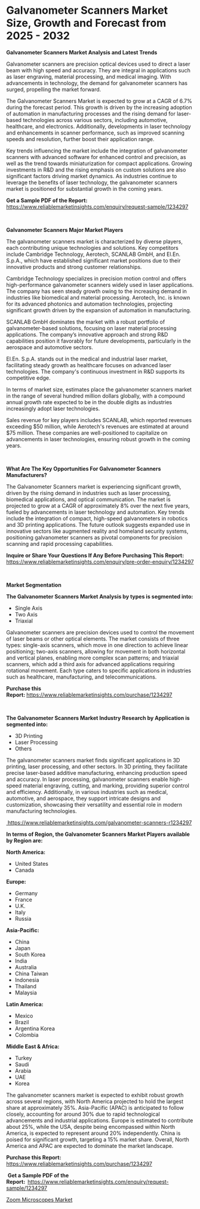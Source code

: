 <p><h1>Galvanometer Scanners Market Size, Growth and Forecast from 2025 - 2032</h1></p><p><strong>Galvanometer Scanners Market Analysis and Latest Trends</strong></p>
<p><p>Galvanometer scanners are precision optical devices used to direct a laser beam with high speed and accuracy. They are integral in applications such as laser engraving, material processing, and medical imaging. With advancements in technology, the demand for galvanometer scanners has surged, propelling the market forward.</p><p>The Galvanometer Scanners Market is expected to grow at a CAGR of 6.7% during the forecast period. This growth is driven by the increasing adoption of automation in manufacturing processes and the rising demand for laser-based technologies across various sectors, including automotive, healthcare, and electronics. Additionally, developments in laser technology and enhancements in scanner performance, such as improved scanning speeds and resolution, further boost their application range.</p><p>Key trends influencing the market include the integration of galvanometer scanners with advanced software for enhanced control and precision, as well as the trend towards miniaturization for compact applications. Growing investments in R&D and the rising emphasis on custom solutions are also significant factors driving market dynamics. As industries continue to leverage the benefits of laser technology, the galvanometer scanners market is positioned for substantial growth in the coming years.</p></p>
<p><strong>Get a Sample PDF of the Report:&nbsp;</strong> <a href="https://www.reliablemarketinsights.com/enquiry/request-sample/1234297?utm_campaign=2981&utm_medium=2&utm_source=Github&utm_content=ia&utm_term=10042025&utm_id=galvanometer-scanners">https://www.reliablemarketinsights.com/enquiry/request-sample/1234297</a></p>
<p>&nbsp;</p>
<p><strong>Galvanometer Scanners Major Market Players</strong></p>
<p><p>The galvanometer scanners market is characterized by diverse players, each contributing unique technologies and solutions. Key competitors include Cambridge Technology, Aerotech, SCANLAB GmbH, and El.En. S.p.A., which have established significant market positions due to their innovative products and strong customer relationships.</p><p>Cambridge Technology specializes in precision motion control and offers high-performance galvanometer scanners widely used in laser applications. The company has seen steady growth owing to the increasing demand in industries like biomedical and material processing. Aerotech, Inc. is known for its advanced photonics and automation technologies, projecting significant growth driven by the expansion of automation in manufacturing.</p><p>SCANLAB GmbH dominates the market with a robust portfolio of galvanometer-based solutions, focusing on laser material processing applications. The company’s innovative approach and strong R&D capabilities position it favorably for future developments, particularly in the aerospace and automotive sectors.</p><p>El.En. S.p.A. stands out in the medical and industrial laser market, facilitating steady growth as healthcare focuses on advanced laser technologies. The company's continuous investment in R&D supports its competitive edge.</p><p>In terms of market size, estimates place the galvanometer scanners market in the range of several hundred million dollars globally, with a compound annual growth rate expected to be in the double digits as industries increasingly adopt laser technologies.</p><p>Sales revenue for key players includes SCANLAB, which reported revenues exceeding $50 million, while Aerotech's revenues are estimated at around $75 million. These companies are well-positioned to capitalize on advancements in laser technologies, ensuring robust growth in the coming years.</p></p>
<p>&nbsp;</p>
<p><strong>What Are The Key Opportunities For Galvanometer Scanners Manufacturers?</strong></p>
<p><p>The Galvanometer Scanners market is experiencing significant growth, driven by the rising demand in industries such as laser processing, biomedical applications, and optical communication. The market is projected to grow at a CAGR of approximately 8% over the next five years, fueled by advancements in laser technology and automation. Key trends include the integration of compact, high-speed galvanometers in robotics and 3D printing applications. The future outlook suggests expanded use in innovative sectors like augmented reality and homeland security systems, positioning galvanometer scanners as pivotal components for precision scanning and rapid processing capabilities.</p></p>
<p><strong>Inquire or Share Your Questions If Any Before Purchasing This Report:</strong> <a href="https://www.reliablemarketinsights.com/enquiry/pre-order-enquiry/1234297?utm_campaign=2981&utm_medium=2&utm_source=Github&utm_content=ia&utm_term=10042025&utm_id=galvanometer-scanners">https://www.reliablemarketinsights.com/enquiry/pre-order-enquiry/1234297</a></p>
<p>&nbsp;</p>
<p><strong>Market Segmentation</strong></p>
<p><strong>The Galvanometer Scanners Market Analysis by types is segmented into:</strong></p>
<p><ul><li>Single Axis</li><li>Two Axis</li><li>Triaxial</li></ul></p>
<p><p>Galvanometer scanners are precision devices used to control the movement of laser beams or other optical elements. The market consists of three types: single-axis scanners, which move in one direction to achieve linear positioning; two-axis scanners, allowing for movement in both horizontal and vertical planes, enabling more complex scan patterns; and triaxial scanners, which add a third axis for advanced applications requiring rotational movement. Each type caters to specific applications in industries such as healthcare, manufacturing, and telecommunications.</p></p>
<p><strong>Purchase this Report:&nbsp;</strong><a href="https://www.reliablemarketinsights.com/purchase/1234297?utm_campaign=2981&utm_medium=2&utm_source=Github&utm_content=ia&utm_term=10042025&utm_id=galvanometer-scanners">https://www.reliablemarketinsights.com/purchase/1234297</a></p>
<p>&nbsp;</p>
<p><strong>The Galvanometer Scanners Market Industry Research by Application is segmented into:</strong></p>
<p><ul><li>3D Printing</li><li>Laser Processing</li><li>Others</li></ul></p>
<p><p>The galvanometer scanners market finds significant applications in 3D printing, laser processing, and other sectors. In 3D printing, they facilitate precise laser-based additive manufacturing, enhancing production speed and accuracy. In laser processing, galvanometer scanners enable high-speed material engraving, cutting, and marking, providing superior control and efficiency. Additionally, in various industries such as medical, automotive, and aerospace, they support intricate designs and customization, showcasing their versatility and essential role in modern manufacturing technologies.</p></p>
<p><a href="https://www.reliablemarketinsights.com/galvanometer-scanners-r1234297?utm_campaign=2981&utm_medium=2&utm_source=Github&utm_content=ia&utm_term=10042025&utm_id=galvanometer-scanners">&nbsp;https://www.reliablemarketinsights.com/galvanometer-scanners-r1234297</a></p>
<p><strong>In terms of Region, the Galvanometer Scanners Market Players available by Region are:</strong></p>
<p>
    <p> <strong> North America: </strong>
        <ul>
            <li>United States</li>
            <li>Canada</li>
        </ul>
        </p> 
    <p> <strong> Europe: </strong>
        <ul>
            <li>Germany</li>
            <li>France</li>
            <li>U.K.</li>
            <li>Italy</li>
            <li>Russia</li>
        </ul>
        </p> 
    <p> <strong> Asia-Pacific: </strong>
        <ul>
            <li>China</li>
            <li>Japan</li>
            <li>South Korea</li>
            <li>India</li>
            <li>Australia</li>
            <li>China Taiwan</li>
            <li>Indonesia</li>
            <li>Thailand</li>
            <li>Malaysia</li>
        </ul>
        </p> 
    <p> <strong> Latin America: </strong>
        <ul>
            <li>Mexico</li>
            <li>Brazil</li>
            <li>Argentina Korea</li>
            <li>Colombia</li>
        </ul>
        </p> 
    <p> <strong> Middle East & Africa: </strong>
        <ul>
            <li>Turkey</li>
            <li>Saudi</li>
            <li>Arabia</li>
            <li>UAE</li>
            <li>Korea</li>
        </ul>
    </p>
    </p>
<p><p>The galvanometer scanners market is expected to exhibit robust growth across several regions, with North America projected to hold the largest share at approximately 35%. Asia-Pacific (APAC) is anticipated to follow closely, accounting for around 30% due to rapid technological advancements and industrial applications. Europe is estimated to contribute about 25%, while the USA, despite being encompassed within North America, is expected to represent around 20% independently. China is poised for significant growth, targeting a 15% market share. Overall, North America and APAC are expected to dominate the market landscape.</p></p>
<p><strong>Purchase this Report: </strong><a href="https://www.reliablemarketinsights.com/purchase/1234297?utm_campaign=2981&utm_medium=2&utm_source=Github&utm_content=ia&utm_term=10042025&utm_id=galvanometer-scanners">https://www.reliablemarketinsights.com/purchase/1234297</a></p>
<p>&nbsp;<strong>Get a Sample PDF of the Report:&nbsp;&nbsp;</strong><a href="https://www.reliablemarketinsights.com/enquiry/request-sample/1234297?utm_campaign=2981&utm_medium=2&utm_source=Github&utm_content=ia&utm_term=10042025&utm_id=galvanometer-scanners">https://www.reliablemarketinsights.com/enquiry/request-sample/1234297</a></p>
<p><strong></strong></p>
<p><p><a href="https://github.com/papnider/Market-Research-Report-List-1/blob/main/zoom-microscopes-market.md?utm_campaign=2981&utm_medium=2&utm_source=Github&utm_content=ia&utm_term=10042025&utm_id=galvanometer-scanners">Zoom Microscopes Market</a></p></p>
